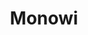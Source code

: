 ---
layout: post
title: "Monowi"
# date:   2020-11-16 16:08:00 +0200
categories: Curiosités
tags:
    - États-Unis
excerpt: ...
image:
  path: /images/post-images/2020-12-05-monowi/main.jpg
  thumbnail: /images/post-images/2020-12-05-monowi/main-thumb-flat.jpg
  caption: "Photo par [Hedi Alija](https://unsplash.com/@hedialija)"
---